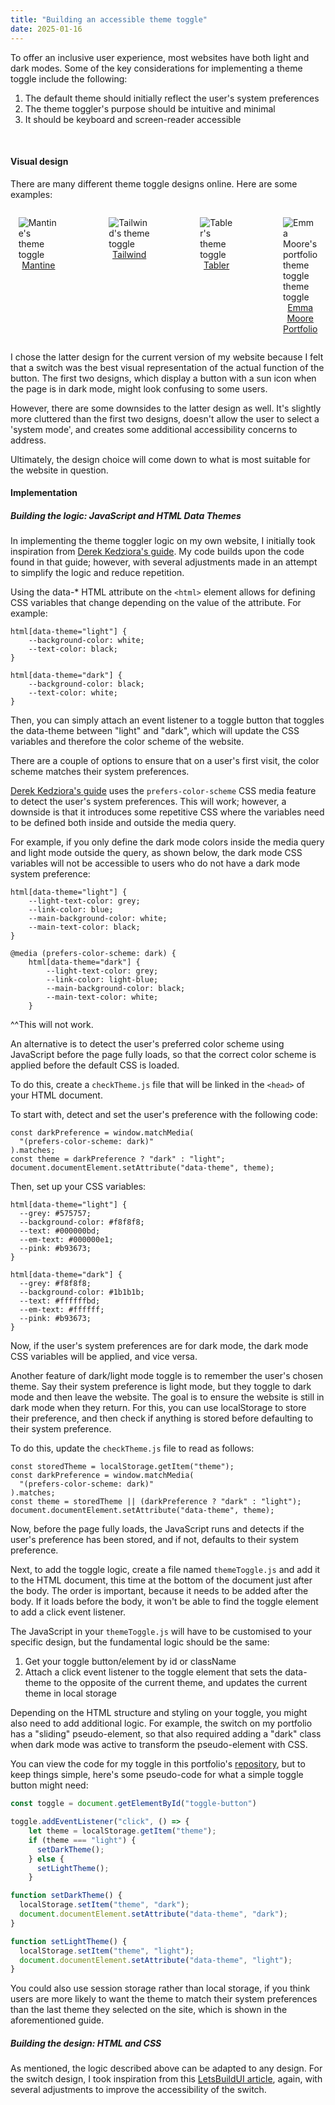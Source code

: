 ```yaml
---
title: "Building an accessible theme toggle"
date: 2025-01-16
---
```


To offer an inclusive user experience, most websites have both light and dark modes. Some of the key considerations for implementing a theme toggle include the following:

1. The default theme should initially reflect the user's system preferences
2. The theme toggler's purpose should be intuitive and minimal
3. It should be keyboard and screen-reader accessible

<br/>

#### Visual design

There are many different theme toggle designs online. Here are some examples:

<div width="100%" style="display: flex; justify-content: center">
<figure style="display: flex; flex-direction: column; width: 150px">
  <img src="{{site.url}}/assets/images/theme-toggle/mantine.gif" alt="Mantine's theme toggle" >
  <figcaption style="text-align: center"><a href="https://mantine.dev/">Mantine</a></figcaption>
</figure>
<figure style="display: flex; flex-direction: column; width: 150px">
    <img src="{{site.url}}/assets/images/theme-toggle/tailwind.gif" alt="Tailwind's theme toggle" >
  <figcaption style="text-align: center"><a href="https://mantine.dev/">Tailwind</a></figcaption>
</figure>
<figure style="display: flex; flex-direction: column; width: 150px">
  <img src="{{site.url}}/assets/images/theme-toggle/tabler.gif" alt="Tabler's theme toggle" >

  <figcaption style="text-align: center"><a href="https://tabler.io/">Tabler</a></figcaption>
</figure>
<figure style="display: flex; flex-direction: column; width: 100px">
<img src="{{site.url}}/assets/images/theme-toggle/portfolio.gif" alt="Emma Moore's portfolio theme toggle theme toggle" >
  <figcaption style="text-align: center"><a href="https://emoore29.github.io/">Emma Moore Portfolio</a></figcaption>
</figure>
</div>

I chose the latter design for the current version of my website because I felt that a switch was the best visual representation of the actual function of the button. The first two designs, which display a button with a sun icon when the page is in dark mode, might look confusing to some users.

However, there are some downsides to the latter design as well. It's slightly more cluttered than the first two designs, doesn't allow the user to select a 'system mode', and creates some additional accessibility concerns to address.

Ultimately, the design choice will come down to what is most suitable for the website in question.

#### Implementation

##### Building the logic: JavaScript and HTML Data Themes

In implementing the theme toggler logic on my own website, I initially took inspiration from [Derek Kedziora's guide](https://derekkedziora.com/blog/dark-mode-revisited). My code builds upon the code found in that guide; however, with several adjustments made in an attempt to simplify the logic and reduce repetition.

Using the data-\* HTML attribute on the `<html>` element allows for defining CSS variables that change depending on the value of the attribute. For example:

```
html[data-theme="light"] {
    --background-color: white;
    --text-color: black;
}

html[data-theme="dark"] {
    --background-color: black;
    --text-color: white;
}
```

Then, you can simply attach an event listener to a toggle button that toggles the data-theme between "light" and "dark", which will update the CSS variables and therefore the color scheme of the website.

There are a couple of options to ensure that on a user's first visit, the color scheme matches their system preferences.

[Derek Kedziora's guide](https://derekkedziora.com/blog/dark-mode-revisited) uses the `prefers-color-scheme` CSS media feature to detect the user's system preferences. This will work; however, a downside is that it introduces some repetitive CSS where the variables need to be defined both inside and outside the media query.

For example, if you only define the dark mode colors inside the media query and light mode outside the query, as shown below, the dark mode CSS variables will not be accessible to users who do not have a dark mode system preference:

```
html[data-theme="light"] {
	--light-text-color: grey;
  	--link-color: blue;
  	--main-background-color: white;
  	--main-text-color: black;
}

@media (prefers-color-scheme: dark) {
	html[data-theme="dark"] {
		--light-text-color: grey;
  		--link-color: light-blue;
  		--main-background-color: black;
  		--main-text-color: white;
	}
```

^^This will not work.

An alternative is to detect the user's preferred color scheme using JavaScript before the page fully loads, so that the correct color scheme is applied before the default CSS is loaded.

To do this, create a `checkTheme.js` file that will be linked in the `<head>` of your HTML document.

To start with, detect and set the user's preference with the following code:

```
const darkPreference = window.matchMedia(
  "(prefers-color-scheme: dark)"
).matches;
const theme = darkPreference ? "dark" : "light";
document.documentElement.setAttribute("data-theme", theme);
```

Then, set up your CSS variables:

```
html[data-theme="light"] {
  --grey: #575757;
  --background-color: #f8f8f8;
  --text: #000000bd;
  --em-text: #000000e1;
  --pink: #b93673;
}

html[data-theme="dark"] {
  --grey: #f8f8f8;
  --background-color: #1b1b1b;
  --text: #ffffffbd;
  --em-text: #ffffff;
  --pink: #b93673;
}
```

Now, if the user's system preferences are for dark mode, the dark mode CSS variables will be applied, and vice versa.

Another feature of dark/light mode toggle is to remember the user's chosen theme. Say their system preference is light mode, but they toggle to dark mode and then leave the website. The goal is to ensure the website is still in dark mode when they return. For this, you can use localStorage to store their preference, and then check if anything is stored before defaulting to their system preference.

To do this, update the `checkTheme.js` file to read as follows:

```
const storedTheme = localStorage.getItem("theme");
const darkPreference = window.matchMedia(
  "(prefers-color-scheme: dark)"
).matches;
const theme = storedTheme || (darkPreference ? "dark" : "light");
document.documentElement.setAttribute("data-theme", theme);
```

Now, before the page fully loads, the JavaScript runs and detects if the user's preference has been stored, and if not, defaults to their system preference.

Next, to add the toggle logic, create a file named `themeToggle.js` and add it to the HTML document, this time at the bottom of the document just after the body. The order is important, because it needs to be added after the body. If it loads before the body, it won't be able to find the toggle element to add a click event listener.

The JavaScript in your `themeToggle.js` will have to be customised to your specific design, but the fundamental logic should be the same:

1. Get your toggle button/element by id or className
2. Attach a click event listener to the toggle element that sets the data-theme to the opposite of the current theme, and updates the current theme in local storage

Depending on the HTML structure and styling on your toggle, you might also need to add additional logic. For example, the switch on my portfolio has a "sliding" pseudo-element, so that also required adding a "dark" class when dark mode was active to transform the pseudo-element with CSS.

You can view the code for my toggle in this portfolio's [repository](https://github.com/emoore29/emoore29.github.io/tree/main/assets/js), but to keep things simple, here's some pseudo-code for what a simple toggle button might need:

```javascript
const toggle = document.getElementById("toggle-button")

toggle.addEventListener("click", () => {
    let theme = localStorage.getItem("theme");
    if (theme === "light") {
      setDarkTheme();
    } else {
      setLightTheme();
    }

function setDarkTheme() {
  localStorage.setItem("theme", "dark");
  document.documentElement.setAttribute("data-theme", "dark");
}

function setLightTheme() {
  localStorage.setItem("theme", "light");
  document.documentElement.setAttribute("data-theme", "light");
}

```

You could also use session storage rather than local storage, if you think users are more likely to want the theme to match their system preferences than the last theme they selected on the site, which is shown in the aforementioned guide.

##### Building the design: HTML and CSS

As mentioned, the logic described above can be adapted to any design. For the switch design, I took inspiration from this [LetsBuildUI article](https://www.letsbuildui.dev/articles/building-a-dark-mode-theme-toggle/), again, with several adjustments to improve the accessibility of the switch.
